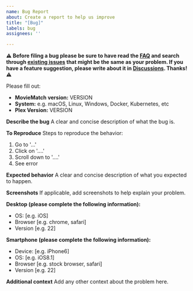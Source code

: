```yaml
---
name: Bug Report
about: Create a report to help us improve
title: "[Bug]"
labels: bug
assignees: ''

---
```


**⚠️ Before filing a bug please be sure to have read the
[FAQ](https://github.com/LukeChannings/moviematch#faq) and search through
[existing issues](https://github.com/LukeChannings/moviematch/issues?q=is%3Aissue)
that might be the same as your problem. If you have a feature suggestion, please
write about it in
[Discussions](https://github.com/LukeChannings/moviematch/discussions). Thanks!
⚠️**

Please fill out:

- **MovieMatch version:** VERSION
- **System:** e.g. macOS, Linux, Windows, Docker, Kubernetes, etc
- **Plex Version:** VERSION

**Describe the bug** A clear and concise description of what the bug is.

**To Reproduce** Steps to reproduce the behavior:

1. Go to '...'
2. Click on '....'
3. Scroll down to '....'
4. See error

**Expected behavior** A clear and concise description of what you expected to
happen.

**Screenshots** If applicable, add screenshots to help explain your problem.

**Desktop (please complete the following information):**

- OS: [e.g. iOS]
- Browser [e.g. chrome, safari]
- Version [e.g. 22]

**Smartphone (please complete the following information):**

- Device: [e.g. iPhone6]
- OS: [e.g. iOS8.1]
- Browser [e.g. stock browser, safari]
- Version [e.g. 22]

**Additional context** Add any other context about the problem here.
